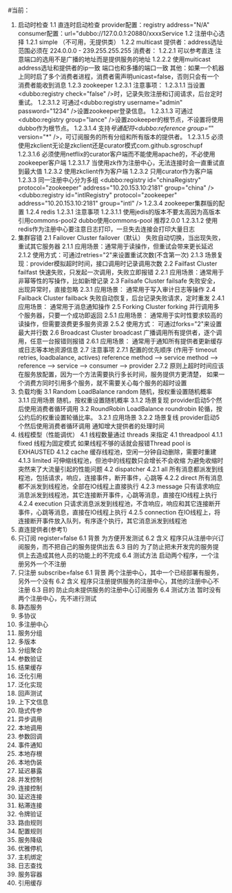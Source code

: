 #当前：
1.  启动时检查
    1.1 直连时启动检查
        provider配置：registry address="N/A" consumer配置：url="dubbo://127.0.0.1:20880/xxxxService
    1.2 注册中心选择
        1.2.1   simple （不可用，无提供类）
        1.2.2   multicast
                提供者：address选址范围必须在 224.0.0.0 - 239.255.255.255
                消费者：
                1.2.2.1 可以参考直连 注意端口的选用不是广播的地址而是提供服务的地址
                1.2.2.2 使用muiticast  address选址和提供者的ip一致 端口也和多播的端口一致
                其他：如果一个机器上同时启了多个消费者进程，消费者需声明unicast=false，否则只会有一个消费者能收到消息
        1.2.3   zookeeper
                1.2.3.1 注意事项：
                    1.2.3.1.1   当设置<dubbo:registry check="false" />时，记录失败注册和订阅请求，后台定时重试。
                    1.2.3.1.2   可通过<dubbo:registry username="admin" password="1234" />设置zookeeper登录信息。
                    1.2.3.1.3   可通过<dubbo:registry group="lance" />设置zookeeper的根节点，不设置将使用dubbo作为根节点。
                    1.2.3.1.4   支持*号通配符<dubbo:reference group="*" version="*" />，可订阅服务的所有分组和所有版本的提供者。
                    1.2.3.1.5   必须使用zkclient无论是zkclient还是curator模式com.github.sgroschupf
                    1.2.3.1.6   必须使用netflix的curator客户端而不能使用apache的，不必使用zookeeper客户端
                    1.2.3.1.7   当使用zk作为注册中心，无法连接时会一直重试直到最大值
                1.2.3.2 使用zkclient作为客户端
                1.2.3.2 只用curator作为客户端
                1.2.3.3 同一注册中心分为多组
                        <dubbo:registry id="chinaRegistry" protocol="zookeeper" address="10.20.153.10:2181" group="china" />
                        <dubbo:registry id="intlRegistry" protocol="zookeeper" address="10.20.153.10:2181" group="intl" />
                1.2.3.4 zookeeper集群版的配置
        1.2.4   redis
                1.2.3.1 注意事项
                    1.2.3.1.1   使用jedis的版本不要太高因为高版本引用commons-pool2 dubbo使用commons-pool 推荐2.0.0
                    1.2.3.1.2   使用redis作为注册中心要注意日志打印，一旦失去连接会打印大量日志
2.  集群容错
    2.1 Failover Cluster    failover（默认）    失败自动切换，当出现失败，重试其它服务器
        2.1.1   应用场景：通常用于读操作，但重试会带来更长延迟
        2.1.2   使用方式：可通过retries="2"来设置重试次数(不含第一次)
        2.1.3   场景复现：provider模拟超时时间，接口调用时记录调用次数
    2.2 Failfast Cluster    failfast    快速失败，只发起一次调用，失败立即报错
        2.2.1   应用场景：通常用于非幂等性的写操作，比如新增记录
    2.3 Failsafe Cluster    failsafe    失败安全，出现异常时，直接忽略
        2.3.1   应用场景：   通常用于写入审计日志等操作
    2.4 Failback Cluster    failback    失败自动恢复，后台记录失败请求，定时重发
        2.4.1   应用场景：   通常用于消息通知操作
    2.5 Forking Cluster     forking     并行调用多个服务器，只要一个成功即返回
        2.5.1   应用场景：   通常用于实时性要求较高的读操作，但需要浪费更多服务资源
        2.5.2   使用方式：   可通过forks="2"来设置最大并行数
    2.6 Broadcast Cluster   broadcast   广播调用所有提供者，逐个调用，任意一台报错则报错
        2.6.1   应用场景：   通常用于通知所有提供者更新缓存或日志等本地资源信息
    2.7 注意事项
        2.7.1   配置的优先顺序 (作用于 timeout retries, loadbalance, actives)
                reference method --> service method --> reference --> service --> consumer --> provider
        2.7.2   原则上超时时间应该在服务放配置，因为一个方法需要执行多长时间，服务提供方更清楚，
                如果一个消费方同时引用多个服务，就不需要关心每个服务的超时设置
3.  负载均衡
    3.1 Random LoadBalance  random  随机，按权重设置随机概率
        3.1.1   应用场景    随机，按权重设置随机概率
        3.1.2   场景复现    provider启动5个然后使用消费者循环调用
    3.2 RoundRobin LoadBalance  roundrobin 轮循，按公约后的权重设置轮循比率。
        3.2.1   应用场景
        3.2.2   场景复线    provider启动5个然后使用消费者循环调用 通知增大提供者的处理时间
4.  线程模型（性能调优）
    4.1 线程数量通过 threads 来指定
    4.1 threadpool
        4.1.1   fixed   线程为固定模式 如果线程不够的话就会报错Thread pool is EXHAUSTED
        4.1.2   cache   缓存线程池，空闲一分钟自动删除，需要时重建
        4.1.3   limited  可伸缩线程池，但池中的线程数只会增长不会收缩 为避免收缩时突然来了大流量引起的性能问题
    4.2 dispatcher
        4.2.1   all         所有消息都派发到线程池，包括请求，响应，连接事件，断开事件，心跳等
        4.2.2   direct      所有消息都不派发到线程池，全部在IO线程上直接执行
        4.2.3   message     只有请求响应消息派发到线程池，其它连接断开事件，心跳等消息，直接在IO线程上执行
        4.2.4   execution   只请求消息派发到线程池，不含响应，响应和其它连接断开事件，心跳等消息，直接在IO线程上执行 
        4.2.5   connection  在IO线程上，将连接断开事件放入队列，有序逐个执行，其它消息派发到线程池
5.  直连提供者(参考1）
6.  只订阅 register=false
    6.1 背景      为方便开发测试
    6.2 含义      程序只从注册中兴订阅服务，而不把自己的服务提供出去
    6.3 目的      为了防止把未开发完的服务提供上去造成其他人员的功能上的不完成
    6.4 测试方法   启动两个程序，一个注册另外一个不注册 
7.  只注册 subscribe=false
    6.1 背景      两个注册中心，其中一个已经部署有服务，另外一个没有
    6.2 含义      程序只注册提供服务的注册中心，其他的注册中心不注册
    6.3 目的      防止向未提供服务的注册中心订阅服务
    6.4 测试方法   暂时没有两个注册中心，先不进行测试
8.  静态服务
9.  多协议
10. 多注册中心
11. 服务分组
12. 多版本
13. 分组聚合
14. 参数验证
15. 结果缓存
16. 泛化引用
17. 泛化实现
18. 回声测试
19. 上下文信息
20. 隐式传参
21. 异步调用
22. 本地调用
23. 参数回调
24. 事件通知
25. 本地存根
26. 本地伪装
27. 延迟暴露
28. 并发控制
29. 连接控制
30. 延迟连接
31. 粘滞连接
32. 令牌验证
33. 路由规则
34. 配置规则
35. 服务降级
36. 优雅停机
37. 主机绑定
38. 日志查找
39. 服务容器
40. 引用缓存

